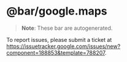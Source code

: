 # @bar/google.maps

> **Note**: These bar are autogenerated.

To report issues, please submit a ticket at https://issuetracker.google.com/issues/new?component=188853&template=788207.

